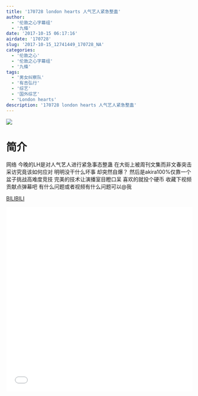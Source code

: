```yaml
---
title: '170728 london hearts 人气艺人紧急整蛊'
author: 
  - '伦敦之心字幕组'
  - '九條'
date: '2017-10-15 06:17:16'
airdate: '170728'
slug: '2017-10-15_12741449_170728_NA'
categories: 
  - '伦敦之心'
  - '伦敦之心字幕组'
  - '九條'
tags: 
  - '男女纠察队'
  - '有吉弘行'
  - '综艺'
  - '国外综艺'
  - 'London hearts'
description: '170728 london hearts 人气艺人紧急整蛊'
---
```


![](https://i.imgur.com/xBDJhAG.jpg)

# 简介  
网络
今晚的LH是对人气艺人进行紧急事态整蛊 在大街上被周刊文集而非文春突击采访究竟该如何应对 明明没干什么坏事 却突然自爆？ 然后是akira100%仅靠一个盆子挑战高难度竞技 完美的技术让演播室目瞪口呆 喜欢的就投个硬币 收藏下视频 贡献点弹幕吧 有什么问题或者视频有什么问题可以@我

  [BILIBILI](https://www.bilibili.com/video/av12741449/)


  <iframe src="//www.bilibili.com/html/html5player.html?cid=20949560&aid=12741449" width="100%" height="500" frameborder="0" allowfullscreen="allowfullscreen"></iframe>
